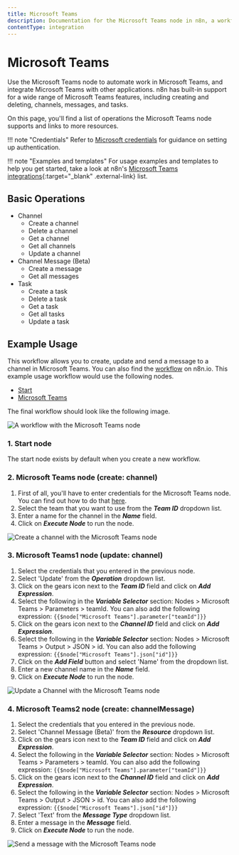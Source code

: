 ```yaml
---
title: Microsoft Teams
description: Documentation for the Microsoft Teams node in n8n, a workflow automation platform. Includes details of operations and configuration, and links to examples and credentials information.
contentType: integration
---
```


# Microsoft Teams

Use the Microsoft Teams node to automate work in Microsoft Teams, and integrate Microsoft Teams with other applications. n8n has built-in support for a wide range of Microsoft Teams features, including creating and deleting, channels, messages, and tasks. 

On this page, you'll find a list of operations the Microsoft Teams node supports and links to more resources.

!!! note "Credentials"
    Refer to [Microsoft credentials](/integrations/builtin/credentials/microsoft/) for guidance on setting up authentication. 

!!! note "Examples and templates"
    For usage examples and templates to help you get started, take a look at n8n's [Microsoft Teams integrations](https://n8n.io/integrations/microsoft-teams/){:target="_blank" .external-link} list.


## Basic Operations

* Channel
    * Create a channel
    * Delete a channel
    * Get a channel
    * Get all channels
    * Update a channel
* Channel Message (Beta)
    * Create a message
    * Get all messages
* Task
    * Create a task
    * Delete a task
    * Get a task
    * Get all tasks
    * Update a task

## Example Usage

This workflow allows you to create, update and send a message to a channel in Microsoft Teams. You can also find the [workflow](https://n8n.io/workflows/680) on n8n.io. This example usage workflow would use the following nodes.
- [Start](/integrations/builtin/core-nodes/n8n-nodes-base.start/)
- [Microsoft Teams]()

The final workflow should look like the following image.

![A workflow with the Microsoft Teams node](/_images/integrations/builtin/app-nodes/microsoftteams/workflow.png)

### 1. Start node

The start node exists by default when you create a new workflow.

### 2. Microsoft Teams node (create: channel)

1. First of all, you'll have to enter credentials for the Microsoft Teams node. You can find out how to do that [here](/integrations/builtin/credentials/microsoft/).
2. Select the team that you want to use from the ***Team ID*** dropdown list.
3. Enter a name for the channel in the ***Name*** field.
4. Click on ***Execute Node*** to run the node.

![Create a channel with the Microsoft Teams node](/_images/integrations/builtin/app-nodes/microsoftteams/microsoftteams_node.png)


### 3. Microsoft Teams1 node (update: channel)

1. Select the credentials that you entered in the previous node.
2. Select 'Update' from the ***Operation*** dropdown list.
3. Click on the gears icon next to the ***Team ID*** field and click on ***Add Expression***.
4. Select the following in the ***Variable Selector*** section: Nodes > Microsoft Teams > Parameters > teamId. You can also add the following expression: `{{$node["Microsoft Teams"].parameter["teamId"]}}`
5. Click on the gears icon next to the ***Channel ID*** field and click on ***Add Expression***.
6. Select the following in the ***Variable Selector*** section: Nodes > Microsoft Teams > Output > JSON > id. You can also add the following expression: `{{$node["Microsoft Teams"].json["id"]}}`
7. Click on the ***Add Field*** button and select 'Name' from the dropdown list.
8. Enter a new channel name in the ***Name*** field.
9. Click on ***Execute Node*** to run the node.

![Update a Channel with the Microsoft Teams node](/_images/integrations/builtin/app-nodes/microsoftteams/microsoftteams1_node.png)



### 4. Microsoft Teams2 node (create: channelMessage)

1. Select the credentials that you entered in the previous node.
2. Select 'Channel Message (Beta)' from the ***Resource*** dropdown list.
3. Click on the gears icon next to the ***Team ID*** field and click on ***Add Expression***.
4. Select the following in the ***Variable Selector*** section: Nodes > Microsoft Teams > Parameters > teamId. You can also add the following expression: `{{$node["Microsoft Teams"].parameter["teamId"]}}`
5. Click on the gears icon next to the ***Channel ID*** field and click on ***Add Expression***.
6. Select the following in the ***Variable Selector*** section: Nodes > Microsoft Teams > Output > JSON > id. You can also add the following expression: `{{$node["Microsoft Teams"].json["id"]}}`
7. Select 'Text' from the ***Message Type*** dropdown list.
8. Enter a message in the ***Message*** field.
9. Click on ***Execute Node*** to run the node.

![Send a message with the Microsoft Teams node](/_images/integrations/builtin/app-nodes/microsoftteams/microsoftteams2_node.png)


